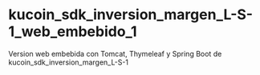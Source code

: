 # kucoin_sdk_inversion_margen_L-S-1_web_embebido_1
Version web embebida con Tomcat, Thymeleaf y Spring Boot de kucoin_sdk_inversion_margen_L-S-1
